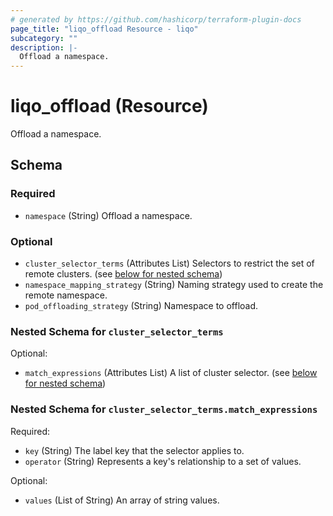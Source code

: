 ```yaml
---
# generated by https://github.com/hashicorp/terraform-plugin-docs
page_title: "liqo_offload Resource - liqo"
subcategory: ""
description: |-
  Offload a namespace.
---
```


# liqo_offload (Resource)

Offload a namespace.



<!-- schema generated by tfplugindocs -->
## Schema

### Required

- `namespace` (String) Offload a namespace.

### Optional

- `cluster_selector_terms` (Attributes List) Selectors to restrict the set of remote clusters. (see [below for nested schema](#nestedatt--cluster_selector_terms))
- `namespace_mapping_strategy` (String) Naming strategy used to create the remote namespace.
- `pod_offloading_strategy` (String) Namespace to offload.

<a id="nestedatt--cluster_selector_terms"></a>
### Nested Schema for `cluster_selector_terms`

Optional:

- `match_expressions` (Attributes List) A list of cluster selector. (see [below for nested schema](#nestedatt--cluster_selector_terms--match_expressions))

<a id="nestedatt--cluster_selector_terms--match_expressions"></a>
### Nested Schema for `cluster_selector_terms.match_expressions`

Required:

- `key` (String) The label key that the selector applies to.
- `operator` (String) Represents a key's relationship to a set of values.

Optional:

- `values` (List of String) An array of string values.


